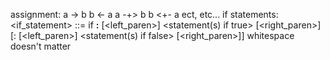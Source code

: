 assignment:
    a -> b
    b <- a
    a -+> b
    b <+- a
    ect, etc...
if statements:
    <if_statement> ::= if <expression> <b>:</b>
                            [<left_paren>] <statement(s) if true> [<right_paren>]
                        [:  [<left_paren>] <statement(s) if false> [<right_paren>]]
    whitespace doesn't matter
